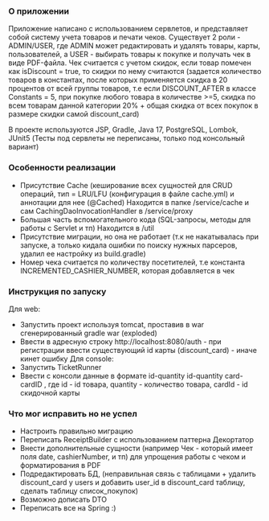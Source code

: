 ### О приложении
Приложение написано с использованием сервлетов, и представляет собой систему учета товаров и печати чеков.
Существует 2 роли - ADMIN/USER, где ADMIN может редактировать и удалять товары, карты, пользователей, а USER - 
выбирать товары к покупке и получать чек в виде PDF-файла. 
Чек считается с учетом скидок, если товар помечен как isDiscount = true, то скидки по нему считаются (задается количество товаров в константах,
после которых применяется скидка в 20 процентов от всей группы товаров, т.е если DISCOUNT_AFTER в классе Constants = 5, при покупке любого товара в количестве >=5, скидка по всем товарам данной категории 20% + общая скидка от всех покупок в размере скидки самой discount_card)

В проекте используются JSP, Gradle, Java 17, PostgreSQL, Lombok, JUnit5 (Тесты под сервлеты не переписаны, только под консольный вариант)
### Особенности реализации
- Присутствие Cache (кеширование всех сущностей для CRUD операций, тип = LRU/LFU (конфигурация в файле cache.yml) и аннотации для нее (@Cached)
  Находится в папке /service/cache и сам CachingDaoInvocationHandler в /service/proxy
- Большая часть вспомогательного кода (SQL-запросы, методы для работы с Servlet и тп) 
  Находится в /util
- Присутствие миграции, но она не работает (т.к не накатывалась при запуске, а только кидала ошибки по поиску нужных парсеров, удалил ее настройку из build.gradle)
- Номер чека считается по количеству посетителей, т.е константа INCREMENTED_CASHIER_NUMBER, которая добавляется в чек

### Инструкция по запуску
Для web:
- Запустить проект используя tomcat, проставив в war сгенерированный gradle war (exploded)
- Ввести в адресную строку http://localhost:8080/auth - при регистрации ввести существующий id карты (discount_card) - иначе кинет ошибку
Для console:
- Запустить TicketRunner
- Ввести с консоли данные в формате id-quantity id-quantity card-cardID , где id - id товара,  quantity - количество товара,
cardId - id скидочной карты

### Что мог исправить но не успел
- Настроить правильно миграцию
- Переписать ReceiptBuilder с использованием паттерна Декортатор
- Внести дополнительные сущности (например Чек - который имеет поля date, cashierNumber, и тп) для упрощения работы с чеком и форматирования в PDF
- Подредактировать БД, (неправильная связь с таблицами + удалить discount_card у users и добавить user_id в discount_card таблицу, сделать таблицу список_покупок)
- Возможно дописать DTO
- Переписать все на Spring :)
